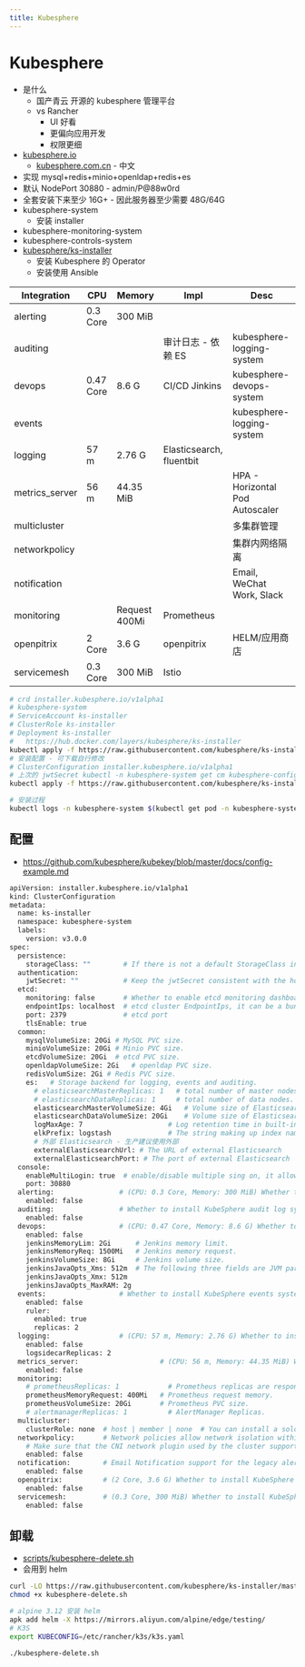```yaml
---
title: Kubesphere
---
```


# Kubesphere

- 是什么
  - 国产青云 开源的 kubesphere 管理平台
  - vs Rancher
    - UI 好看
    - 更偏向应用开发
    - 权限更细
- [kubesphere.io](https://kubesphere.io)
  - [kubesphere.com.cn](https://kubesphere.com.cn) - 中文
- 实现 mysql+redis+minio+openldap+redis+es
- 默认 NodePort 30880 - admin/P@88w0rd
- 全套安装下来至少 16G+ - 因此服务器至少需要 48G/64G
- kubesphere-system
  - 安装 installer
- kubesphere-monitoring-system
- kubesphere-controls-system
- [kubesphere/ks-installer](https://github.com/kubesphere/ks-installer)
  - 安装 Kubesphere 的 Operator
  - 安装使用 Ansible

| Integration    | CPU       | Memory        | Impl                     | Desc                            |
| -------------- | --------- | ------------- | ------------------------ | ------------------------------- |
| alerting       | 0.3 Core  | 300 MiB       |
| auditing       |           |               | 审计日志 - 依赖 ES       | kubesphere-logging-system       |
| devops         | 0.47 Core | 8.6 G         | CI/CD Jinkins            | kubesphere-devops-system        |
| events         |           |               |                          | kubesphere-logging-system       |
| logging        | 57 m      | 2.76 G        | Elasticsearch, fluentbit |
| metrics_server | 56 m      | 44.35 MiB     |                          | HPA - Horizontal Pod Autoscaler |
| multicluster   |           |               |                          | 多集群管理                      |
| networkpolicy  |           |               |                          | 集群内网络隔离                  |
| notification   |           |               |                          | Email, WeChat Work, Slack       |
| monitoring     |           | Request 400Mi | Prometheus               |
| openpitrix     | 2 Core    | 3.6 G         | openpitrix               | HELM/应用商店                   |
| servicemesh    | 0.3 Core  | 300 MiB       | Istio                    |

```bash
# crd installer.kubesphere.io/v1alpha1
# kubesphere-system
# ServiceAccount ks-installer
# ClusterRole ks-installer
# Deployment ks-installer
#   https://hub.docker.com/layers/kubesphere/ks-installer
kubectl apply -f https://raw.githubusercontent.com/kubesphere/ks-installer/v3.0.0/deploy/kubesphere-installer.yaml
# 安装配置 - 可下载自行修改
# ClusterConfiguration installer.kubesphere.io/v1alpha1
# 上次的 jwtSecret kubectl -n kubesphere-system get cm kubesphere-config -o yaml | grep -v "apiVersion" | grep jwtSecret
kubectl apply -f https://raw.githubusercontent.com/kubesphere/ks-installer/v3.0.0/deploy/cluster-configuration.yaml

# 安装过程
kubectl logs -n kubesphere-system $(kubectl get pod -n kubesphere-system -l app=ks-install -o jsonpath='{.items[0].metadata.name}') -f
```

## 配置

- https://github.com/kubesphere/kubekey/blob/master/docs/config-example.md

```bash
apiVersion: installer.kubesphere.io/v1alpha1
kind: ClusterConfiguration
metadata:
  name: ks-installer
  namespace: kubesphere-system
  labels:
    version: v3.0.0
spec:
  persistence:
    storageClass: ""        # If there is not a default StorageClass in your cluster, you need to specify an existing StorageClass here.
  authentication:
    jwtSecret: ""           # Keep the jwtSecret consistent with the host cluster. Retrive the jwtSecret by executing "kubectl -n kubesphere-system get cm kubesphere-config -o yaml | grep -v "apiVersion" | grep jwtSecret" on the host cluster.
  etcd:
    monitoring: false       # Whether to enable etcd monitoring dashboard installation. You have to create a secret for etcd before you enable it.
    endpointIps: localhost  # etcd cluster EndpointIps, it can be a bunch of IPs here.
    port: 2379              # etcd port
    tlsEnable: true
  common:
    mysqlVolumeSize: 20Gi # MySQL PVC size.
    minioVolumeSize: 20Gi # Minio PVC size.
    etcdVolumeSize: 20Gi  # etcd PVC size.
    openldapVolumeSize: 2Gi   # openldap PVC size.
    redisVolumSize: 2Gi # Redis PVC size.
    es:   # Storage backend for logging, events and auditing.
      # elasticsearchMasterReplicas: 1   # total number of master nodes, it's not allowed to use even number
      # elasticsearchDataReplicas: 1     # total number of data nodes.
      elasticsearchMasterVolumeSize: 4Gi   # Volume size of Elasticsearch master nodes.
      elasticsearchDataVolumeSize: 20Gi    # Volume size of Elasticsearch data nodes.
      logMaxAge: 7                     # Log retention time in built-in Elasticsearch, it is 7 days by default.
      elkPrefix: logstash              # The string making up index names. The index name will be formatted as ks-<elk_prefix>-log.
      # 外部 Elasticsearch - 生产建议使用外部
      externalElasticsearchUrl: # The URL of external Elasticsearch
      externalElasticsearchPort: # The port of external Elasticsearch
  console:
    enableMultiLogin: true  # enable/disable multiple sing on, it allows an account can be used by different users at the same time.
    port: 30880
  alerting:                # (CPU: 0.3 Core, Memory: 300 MiB) Whether to install KubeSphere alerting system. It enables Users to customize alerting policies to send messages to receivers in time with different time intervals and alerting levels to choose from.
    enabled: false
  auditing:                # Whether to install KubeSphere audit log system. It provides a security-relevant chronological set of records，recording the sequence of activities happened in platform, initiated by different tenants.
    enabled: false
  devops:                  # (CPU: 0.47 Core, Memory: 8.6 G) Whether to install KubeSphere DevOps System. It provides out-of-box CI/CD system based on Jenkins, and automated workflow tools including Source-to-Image & Binary-to-Image.
    enabled: false
    jenkinsMemoryLim: 2Gi      # Jenkins memory limit.
    jenkinsMemoryReq: 1500Mi   # Jenkins memory request.
    jenkinsVolumeSize: 8Gi     # Jenkins volume size.
    jenkinsJavaOpts_Xms: 512m  # The following three fields are JVM parameters.
    jenkinsJavaOpts_Xmx: 512m
    jenkinsJavaOpts_MaxRAM: 2g
  events:                  # Whether to install KubeSphere events system. It provides a graphical web console for Kubernetes Events exporting, filtering and alerting in multi-tenant Kubernetes clusters.
    enabled: false
    ruler:
      enabled: true
      replicas: 2
  logging:                 # (CPU: 57 m, Memory: 2.76 G) Whether to install KubeSphere logging system. Flexible logging functions are provided for log query, collection and management in a unified console. Additional log collectors can be added, such as Elasticsearch, Kafka and Fluentd.
    enabled: false
    logsidecarReplicas: 2
  metrics_server:                    # (CPU: 56 m, Memory: 44.35 MiB) Whether to install metrics-server. IT enables HPA (Horizontal Pod Autoscaler).
    enabled: false
  monitoring:
    # prometheusReplicas: 1            # Prometheus replicas are responsible for monitoring different segments of data source and provide high availability as well.
    prometheusMemoryRequest: 400Mi   # Prometheus request memory.
    prometheusVolumeSize: 20Gi       # Prometheus PVC size.
    # alertmanagerReplicas: 1          # AlertManager Replicas.
  multicluster:
    clusterRole: none  # host | member | none  # You can install a solo cluster, or specify it as the role of host or member cluster.
  networkpolicy:       # Network policies allow network isolation within the same cluster, which means firewalls can be set up between certain instances (Pods).
    # Make sure that the CNI network plugin used by the cluster supports NetworkPolicy. There are a number of CNI network plugins that support NetworkPolicy, including Calico, Cilium, Kube-router, Romana and Weave Net.
    enabled: false
  notification:        # Email Notification support for the legacy alerting system, should be enabled/disabled together with the above alerting option.
    enabled: false
  openpitrix:          # (2 Core, 3.6 G) Whether to install KubeSphere Application Store. It provides an application store for Helm-based applications, and offer application lifecycle management.
    enabled: false
  servicemesh:         # (0.3 Core, 300 MiB) Whether to install KubeSphere Service Mesh (Istio-based). It provides fine-grained traffic management, observability and tracing, and offer visualization for traffic topology.
    enabled: false
```

## 卸载

- [scripts/kubesphere-delete.sh](https://github.com/kubesphere/ks-installer/blob/master/scripts/kubesphere-delete.sh)
- 会用到 helm

```bash
curl -LO https://raw.githubusercontent.com/kubesphere/ks-installer/master/scripts/kubesphere-delete.sh
chmod +x kubesphere-delete.sh

# alpine 3.12 安装 helm
apk add helm -X https://mirrors.aliyun.com/alpine/edge/testing/
# K3S
export KUBECONFIG=/etc/rancher/k3s/k3s.yaml

./kubesphere-delete.sh
```
